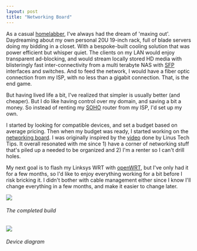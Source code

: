 ```yaml
---
layout: post
title: "Networking Board"
---
```


As a casual [homelabber](https://www.reddit.com/r/homelab), I've always had the dream of 'maxing out'. Daydreaming about my own personal 20U 19-inch rack, full of blade servers doing my bidding in a closet. With a bespoke-built cooling solution that was power efficient but whisper quiet. The clients on my LAN would enjoy transparent ad-blocking, and would stream locally stored HD media with blisteringly fast inter-connectivity from a multi terabyte NAS with [SFP](https://en.wikipedia.org/wiki/Small_form-factor_pluggable_transceiver) interfaces and switches. And to feed the network, I would have a fiber optic connection from my ISP, with no less than a gigabit connection. That, is the end game.

But having lived life a bit, I've realized that simpler is usually better (and cheaper). But I do like having control over my domain, and saving a bit a money. So instead of renting my [SOHO](https://www.lifewire.com/soho-routers-and-networks-explained-3971344) router from my ISP, I'd set up my own.

I started by looking for compatible devices, and set a budget based on average pricing. Then when my budget was ready, I started working on the [networking board](https://duckduckgo.com/?q=home+network+board&amp;ia=images&amp;iax=images). I was originally inspired by the [video](https://www.youtube.com/watch?v=saD_SFOYCWk) done by Linus Tech Tips. It overall resonated with me since  1) have a corner of networking stuff that's piled up a needed to be organized and 2) I'm a renter so I can't drill holes.

My next goal is to flash my Linksys WRT with [openWRT](https://openwrt.org), but I've only had it for a few months, so I'd like to enjoy everything working for a bit before I risk bricking it. I didn't bother with cable management either since I know I'll change everything in a few months, and make it easier to change later.

![]({{site.baseurl}}/assets/2020-03-21-networking-board/network-board.jpg)

###### The completed build

![]({{site.baseurl}}/assets/2020-03-21-networking-board/network-diagram.png)

###### Device diagram 